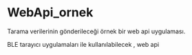 # WebApi_ornek
Tarama verilerinin gönderileceği örnek bir web api uygulaması.

BLE tarayıcı uygulamaları ile kullanılabilecek , web api
